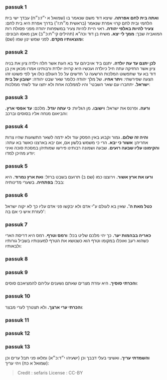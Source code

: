 
### passuk 1
<b>ואתה בית לחם אפרתה.</b> שיצא דוד משם שנאמר בו (שמואל א י״ז:נ״ח) עבדך ישי בית הלחמי ובית לחם קרוי אפרת שנאמר (בראשית מ״ח:ז׳) בדרך אפרת היא בית לחם:
<b>צעיר להיות באלפי יהודה.</b> ראוי היית להיות צעיר במשפחות יהודה מפני פסולת רות המואביה שבך:
<b>ממך לי יצא.</b> משיח בן דוד וכה"א (תהילים קי״ח:כ״ב) אבן מאסו הבונים: 
<b>ומוצאותיו מקדם.</b> לפני שמש ינון שמו (שם):

### passuk 2
<b>לכן יתנם עד עת יולדה.</b> יתנם ביד אויביהם עד בא העת אשר חלה וילדה ציון את בניה ציון אשר החזיקה עתה חיל כיולדה ועכשיו היא קרויה יולדת ורבותינו אמרו מכאן אין בן דוד בא עד שתפשוט המלכות הרשעה ט' חדשים על כל העולם כולו אך לפי פשוטו זהו הצעה שפירשתי:
<b>ויתר אחיו.</b> של מלך יהודה כלומר שאר שבט יהודה:
<b>ישובון על בית ישראל.</b> יתחברו עם שאר השבטי' והיו לממלכה אחת ולא יחצו עוד לשתי ממלכות:

### passuk 3
<b>ורעה.</b> ופרנס את ישראל:
<b>וישובו.</b> מן הגליות:
<b>כי עתה יגדל.</b> מלכם:
<b>עד אפסי ארץ.</b> והביאום מנחה אליו בסוסים וברכב:

### passuk 4
<b>והיה זה שלום.</b> גמור וקבוע באין הפסק עוד ולא ידמה לשאר התשועות שהיו צרות אחריהן:
<b>אשור כי יבא.</b> הרי כי משמש בלשון אם, אם יבא בארצנו כאשר בא עתה: 
<b>והקימונו עליו שבעה רועים.</b> שבעה ושמונה רבותינו פירשו שמותיהן במסכת סוכה ואיני יודע מהיכן למדו:

### passuk 5
<b>ורעו את ארץ אשור.</b> וירוצצו כמו (שם ב) תרועם בשבט ברזל:
<b>ואת ארץ נמרוד.</b> היא בבל:
<b>בפתחיה.</b> בשערי מדינותיה:

### passuk 6
<b>כטל מאת ה'.</b> שאין בא לעולם ע"י אדם ולא יבקשו פני אדם עליו כך לא יקוה ישראל לעזרת איש כי אם בה':

### passuk 7
<b>כאריה בבהמות יער.</b> כך יהי מלכם שליט בכל:
<b>ורמס וטרף.</b> רמס היא דריסת הארי כשהוא רעב ואוכלו במקומו וטרף הוא כשנושא את הטרף למעונותיו בשביל גורותיו ולבאותיו:

### passuk 8

### passuk 9
<b>והכרתי סוסיך.</b> היא עזרת מצרים שאתם נשענים עליהם להמציאכם סוסים:

### passuk 10
<b>והכרתי ערי ארצך.</b> ולא תצטרך לערי מבצר:

### passuk 11

### passuk 12

### passuk 13
<b>והשמדתי עריך.</b> ואשיצי בעלי דבבך וכן (ישעיהו י״ד:כ״א) ומלאו פני תבל ערים וכן (שמואל א כח) ויהי עריך:

>Credit : sefaris
>License : CC-BY